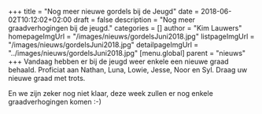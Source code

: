 +++
title = "Nog meer nieuwe gordels bij de Jeugd"
date = 2018-06-02T10:12:02+02:00
draft = false
description = "Nog meer graadverhogingen bij de jeugd."
categories = []
author = "Kim Lauwers"
homepageImgUrl = "/images/nieuws/gordelsJuni2018.jpg"
listpageImgUrl = "/images/nieuws/gordelsJuni2018.jpg"
detailpageImgUrl = "../images/nieuws/gordelsJuni2018.jpg"
[menu.global]
    parent = "nieuws"
+++
Vandaag hebben er bij de jeugd weer enkele een nieuwe graad behaald.
Proficiat aan Nathan, Luna, Lowie, Jesse, Noor en Syl.
Draag uw nieuwe graad met trots.

En we zijn zeker nog niet klaar, deze week zullen er nog enkele graadverhogingen komen :-)